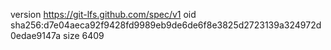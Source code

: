 version https://git-lfs.github.com/spec/v1
oid sha256:d7e04aeca92f9428fd9989eb9de6de6f8e3825d2723139a324972d0edae9147a
size 6409
